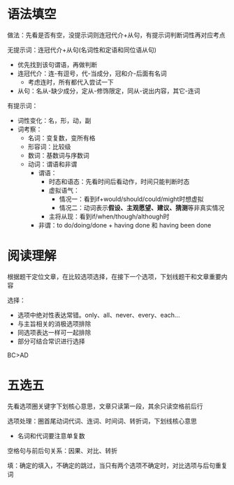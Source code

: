 # 语法填空

做法：先看是否有空，没提示词则连冠代介+从句，有提示词判断词性再对应考点

无提示词：连冠代介+从句(名词性和定语和同位语从句)

* 优先找到该句谓语，再做判断
* 连冠代介：连-有逗号，代-当成分，冠和介-后面有名词
	* 考虑连时，所有都代入尝试一下
* 从句：名从-缺少成分，定从-修饰限定，同从-说出内容，其它-连词

有提示词：

* 词性变化：名，形，动，副
* 词考察：
	* 名词：变复数，变所有格
	* 形容词：比较级
	* 数词：基数词与序数词
	* 动词：谓语和非谓
		* 谓语：
			* 时态和语态：先看时间后看动作，时间只能判断时态
			* 虚拟语气：
				* 情况一：看到if+would/should/could/might时想虚拟
				* 情况二：动词表示**假设、主观愿望、建议、猜测**等非真实情况
			* 主将从现：看到if/when/though/although时
		* 非谓：to do/doing/done + having done 和 having been done

# 阅读理解

根据题干定位文章，在比较选项选择，在接下一个选项，下划线题干和文章重要内容

选择：

* 选项中绝对性表达常错。only、all、never、every、each...
* 与主旨相关的消极选项排除
* 同选项表达一样可一起排除
* 部分可结合常识进行选择

BC>AD

# 五选五

先看选项圈关键字下划核心意思，文章只读第一段，其余只读空格前后行

选项处理：圈首尾动词代词、连词、时间词、转折词，下划线核心意思

* 名词和代词要注意单复数

空格句与前后句关系：因果、对比、转折

填：确定的填入，不确定的跳过，当只有两个选项不确定时，对比选项与后句重复词